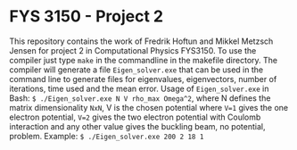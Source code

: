 # FYS 3150 - Project 2
This repository contains the work of Fredrik Hoftun and Mikkel Metzsch Jensen for project 2 in Computational Physics FYS3150. 
To use the compiler just type `make` in the commandline in the makefile directory.
The compiler will generate a file `Eigen_solver.exe` that can be used in the command line to generate files for eigenvalues, eigenvectors, number of iterations, time used and the mean error.
Usage of `Eigen_solver.exe` in Bash: `$ ./Eigen_solver.exe N V rho_max Omega^2`, where N defines the matrix dimensionality `NxN`, V is the chosen potential where `V=1` gives the one electron potential, `V=2` gives the two electron potential with Coulomb interaction and any other value gives the buckling beam, no potential, problem. 
Example: `$ ./Eigen_solver.exe 200 2 18 1`

